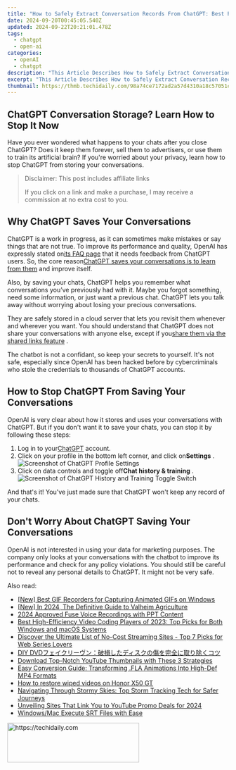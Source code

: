 ```yaml
---
title: "How to Safely Extract Conversation Records From ChatGPT: Best Practices"
date: 2024-09-20T00:45:05.540Z
updated: 2024-09-22T20:21:01.478Z
tags:
  - chatgpt
  - open-ai
categories:
  - openAI
  - chatgpt
description: "This Article Describes How to Safely Extract Conversation Records From ChatGPT: Best Practices"
excerpt: "This Article Describes How to Safely Extract Conversation Records From ChatGPT: Best Practices"
thumbnail: https://thmb.techidaily.com/98a74ce7172ad2a57d4310a18c57051ce671b66b03e5b45c8d9ea3eb4205cb9f.jpg
---
```


## ChatGPT Conversation Storage? Learn How to Stop It Now

 Have you ever wondered what happens to your chats after you close ChatGPT? Does it keep them forever, sell them to advertisers, or use them to train its artificial brain? If you're worried about your privacy, learn how to stop ChatGPT from storing your conversations.

>  Disclaimer: This post includes affiliate links
>
>  If you click on a link and make a purchase, I may receive a commission at no extra cost to you.
>

## Why ChatGPT Saves Your Conversations

 ChatGPT is a work in progress, as it can sometimes make mistakes or say things that are not true. To improve its performance and quality, OpenAI has expressly stated on[its FAQ page](https://help.openai.com/en/articles/6783457-what-is-chatgpt) that it needs feedback from ChatGPT users. So, the core reason[ChatGPT saves your conversations is to learn from them](https://www.makeuseof.com/does-chatgpt-learn-from-user-conversations/) and improve itself.

 Also, by saving your chats, ChatGPT helps you remember what conversations you’ve previously had with it. Maybe you forgot something, need some information, or just want a previous chat. ChatGPT lets you talk away without worrying about losing your precious conversations.

 They are safely stored in a cloud server that lets you revisit them whenever and wherever you want. You should understand that ChatGPT does not share your conversations with anyone else, except if you[share them via the shared links feature](https://www.makeuseof.com/share-chatgpt-chats-links/) .

 The chatbot is not a confidant, so keep your secrets to yourself. It's not safe, especially since OpenAI has been hacked before by cybercriminals who stole the credentials to thousands of ChatGPT accounts.

## How to Stop ChatGPT From Saving Your Conversations

 OpenAI is very clear about how it stores and uses your conversations with ChatGPT. But if you don't want it to save your chats, you can stop it by following these steps:

1. Log in to your[ChatGPT](https://chat.openai.com/chat) account.
2. Click on your profile in the bottom left corner, and click on**Settings** .  
![Screenshot of ChatGPT Profile Settings](https://static1.makeuseofimages.com/wordpress/wp-content/uploads/2023/07/screenshot-of-chatgpt-profile-settings.jpg)
3. Click on data controls and toggle off**Chat history & training** .  
![Screenshot of ChatGPT History and Training Toggle Switch](https://static1.makeuseofimages.com/wordpress/wp-content/uploads/2023/07/screenshot-of-chatgpt-history-and-training-toggle-switch.jpg)

 And that's it! You've just made sure that ChatGPT won't keep any record of your chats.

## Don't Worry About ChatGPT Saving Your Conversations

 OpenAI is not interested in using your data for marketing purposes. The company only looks at your conversations with the chatbot to improve its performance and check for any policy violations. You should still be careful not to reveal any personal details to ChatGPT. It might not be very safe.

<ins class="adsbygoogle"
     style="display:block"
     data-ad-format="autorelaxed"
     data-ad-client="ca-pub-7571918770474297"
     data-ad-slot="1223367746"></ins>

<ins class="adsbygoogle"
     style="display:block"
     data-ad-client="ca-pub-7571918770474297"
     data-ad-slot="8358498916"
     data-ad-format="auto"
     data-full-width-responsive="true"></ins>

<span class="atpl-alsoreadstyle">Also read:</span>
<div><ul>
<li><a href="https://digital-screen-recording.techidaily.com/new-best-gif-recorders-for-capturing-animated-gifs-on-windows/"><u>[New] Best GIF Recorders for Capturing Animated GIFs on Windows</u></a></li>
<li><a href="https://screen-recording.techidaily.com/new-in-2024-the-definitive-guide-to-valheim-agriculture/"><u>[New] In 2024, The Definitive Guide to Valheim Agriculture</u></a></li>
<li><a href="https://some-knowledge.techidaily.com/2024-approved-fuse-voice-recordings-with-ppt-content/"><u>2024 Approved Fuse Voice Recordings with PPT Content</u></a></li>
<li><a href="https://tech-hub.techidaily.com/best-high-efficiency-video-coding-players-of-2023-top-picks-for-both-windows-and-macos-systems/"><u>Best High-Efficiency Video Coding Players of 2023: Top Picks for Both Windows and macOS Systems</u></a></li>
<li><a href="https://tech-hub.techidaily.com/discover-the-ultimate-list-of-no-cost-streaming-sites-top-7-picks-for-web-series-lovers/"><u>Discover the Ultimate List of No-Cost Streaming Sites - Top 7 Picks for Web Series Lovers</u></a></li>
<li><a href="https://tech-hub.techidaily.com/diy-dvd/"><u>DIY DVDフェイクリーヴン：破損したディスクの傷を完全に取り除くコツ</u></a></li>
<li><a href="https://tech-hub.techidaily.com/download-top-notch-youtube-thumbnails-with-these-3-strategies/"><u>Download Top-Notch YouTube Thumbnails with These 3 Strategies</u></a></li>
<li><a href="https://tech-hub.techidaily.com/easy-conversion-guide-transforming-fla-animations-into-high-def-mp4-formats/"><u>Easy Conversion Guide: Transforming .FLA Animations Into High-Def MP4 Formats</u></a></li>
<li><a href="https://blog-min.techidaily.com/how-to-restore-wiped-videos-on-honor-x50-gt-by-fonelab-android-recover-video/"><u>How to restore wiped videos on Honor X50 GT</u></a></li>
<li><a href="https://buynow-reviews.techidaily.com/navigating-through-stormy-skies-top-storm-tracking-tech-for-safer-journeys/"><u>Navigating Through Stormy Skies: Top Storm Tracking Tech for Safer Journeys</u></a></li>
<li><a href="https://facebook-video-share.techidaily.com/unveiling-sites-that-link-you-to-youtube-promo-deals-for-2024/"><u>Unveiling Sites That Link You to YouTube Promo Deals for 2024</u></a></li>
<li><a href="https://extra-lessons.techidaily.com/windowsmac-execute-srt-files-with-ease/"><u>Windows/Mac Execute SRT Files with Ease</u></a></li>
</ul></div>

<!-- affiliate ads begin -->
<a href="https://aligracehair.sjv.io/c/5597632/2047361/19272" target="_top" id="2047361">
  <img src="//a.impactradius-go.com/display-ad/19272-2047361" border="0" alt="https://techidaily.com" width="300" height="90"/>
</a>
<img height="0" width="0" src="https://aligracehair.sjv.io/i/5597632/2047361/19272" style="position:absolute;visibility:hidden;" border="0" />
<!-- affiliate ads end -->

